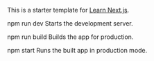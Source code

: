 This is a starter template for [Learn Next.js](https://nextjs.org/learn).


  npm run dev
    Starts the development server.

  npm run build
    Builds the app for production.

  npm start
    Runs the built app in production mode.


